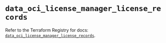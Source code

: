 # `data_oci_license_manager_license_records`

Refer to the Terraform Registry for docs: [`data_oci_license_manager_license_records`](https://registry.terraform.io/providers/hashicorp/oci/7.19.0/docs/data-sources/license_manager_license_records).
